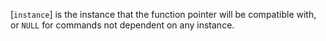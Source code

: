 [`instance`] is the instance that the function pointer will be
compatible with, or `NULL` for commands not dependent on any instance.